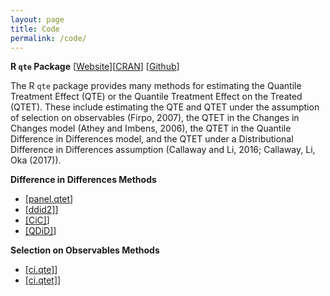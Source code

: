 ```yaml
---
layout: page
title: Code
permalink: /code/
---
```


**R `qte` Package** [[Website](http://bcallaway11.github.io/qte/)][[CRAN](https://cran.r-project.org/web/packages/qte/index.html)] [[Github](https://github.com/bcallaway11/qte)]

The R `qte` package provides many methods for estimating the Quantile Treatment Effect (QTE) or the Quantile Treatment Effect on the Treated (QTET). These include estimating the QTE and QTET under the assumption of selection on observables (Firpo, 2007), the QTET in the Changes in Changes model (Athey and Imbens, 2006), the QTET in the Quantile Difference in Differences model, and the QTET under a Distributional Difference in Differences assumption (Callaway and Li, 2016; Callaway, Li, Oka (2017)).

**Difference in Differences Methods**

  * [[panel.qtet](http://bcallaway11.github.io/qte/articles/panel-qtet.html)]
  * [[ddid2]](http://bcallaway11.github.io/qte/articles/ddid2.html)]
  * [[CiC]](http://bcallaway11.github.io/qte/articles/CiC.html)]
  * [[QDiD]](http://bcallaway11.github.io/qte/articles/QDiD.html)]

**Selection on Observables Methods**
  * [[ci.qte]](http://bcallaway11.github.io/qte/articles/ci-qte.html)]
  * [[ci.qtet]](http://bcallaway11.github.io/qte/articles/ci-qtet.html)]

